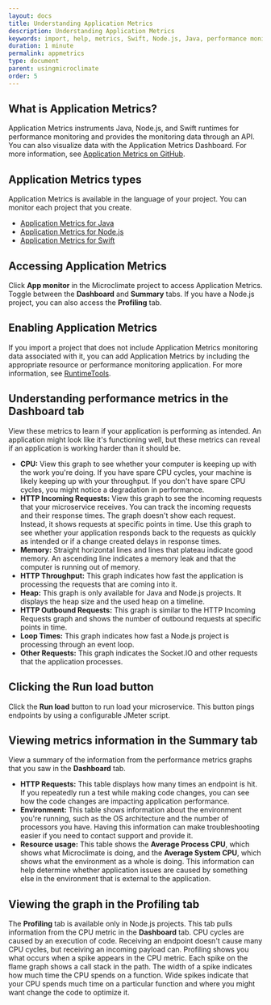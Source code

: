 ```yaml
---
layout: docs
title: Understanding Application Metrics
description: Understanding Application Metrics
keywords: import, help, metrics, Swift, Node.js, Java, performance monitoring, App monitor, dashboard, CPU, HTTP Incoming Requests, Memory, HTTP Throughput, Heap, HTTP Outbound Requests, Loop Times, Other Requests, Run load, HTTP Requests, Environment, Resource usage, Profiling
duration: 1 minute
permalink: appmetrics
type: document
parent: usingmicroclimate
order: 5
---
```


## What is Application Metrics?

Application Metrics instruments Java, Node.js, and Swift runtimes for performance monitoring and provides the monitoring data through an API. You can also visualize data with the Application Metrics Dashboard. For more information, see [Application Metrics on GitHub](https://github.com/RuntimeTools/appmetrics).

## Application Metrics types

Application Metrics is available in the language of your project. You can monitor each project that you create.
* [Application Metrics for Java](https://developer.ibm.com/javasdk/application-metrics-java/)
* [Application Metrics for Node.js](https://developer.ibm.com/node/monitoring-post-mortem/application-metrics-node-js/)
* [Application Metrics for Swift](https://developer.ibm.com/swift/monitoring-diagnostics/application-metrics-for-swift/)

## Accessing Application Metrics

Click **App monitor** in the Microclimate project to access Application Metrics. Toggle between the **Dashboard** and **Summary** tabs. If you have a Node.js project, you can also access the **Profiling** tab.

## Enabling Application Metrics

If you import a project that does not include Application Metrics monitoring data associated with it, you can add Application Metrics by including the appropriate resource or performance monitoring application. For more information, see [RuntimeTools](https://github.com/RuntimeTools/).

## Understanding performance metrics in the **Dashboard** tab
View these metrics to learn if your application is performing as intended. An application might look like it's functioning well, but these metrics can reveal if an application is working harder than it should be.
* **CPU:** View this graph to see whether your computer is keeping up with the work you're doing. If you have spare CPU cycles, your machine is likely keeping up with your throughput. If you don't have spare CPU cycles, you might notice a degradation in performance.
* **HTTP Incoming Requests:** View this graph to see the incoming requests that your microservice receives. You can track the incoming requests and their response times. The graph doesn't show each request. Instead, it shows requests at specific points in time. Use this graph to see whether your application responds back to the requests as quickly as intended or if a change created delays in response times.
* **Memory:** Straight horizontal lines and lines that plateau indicate good memory. An ascending line indicates a memory leak and that the computer is running out of memory. 
* **HTTP Throughput:** This graph indicates how fast the application is processing the requests that are coming into it.
* **Heap:** This graph is only available for Java and Node.js projects. It displays the heap size and the used heap on a timeline.
* **HTTP Outbound Requests:** This graph is similar to the HTTP Incoming Requests graph and shows the number of outbound requests at specific points in time.
* **Loop Times:** This graph indicates how fast a Node.js project is processing through an event loop.
* **Other Requests:** This graph indicates the Socket.IO and other requests that the application processes.

## Clicking the **Run load** button
Click the **Run load** button to run load your microservice. This button pings endpoints by using a configurable JMeter script.

## Viewing metrics information in the **Summary** tab
View a summary of the information from the performance metrics graphs that you saw in the **Dashboard** tab.
* **HTTP Requests:** This table displays how many times an endpoint is hit. If you repeatedly run a test while making code changes, you can see how the code changes are impacting application performance.
* **Environment:** This table shows information about the environment you're running, such as the OS architecture and the number of processors you have. Having this information can make troubleshooting easier if you need to contact support and provide it.
* **Resource usage:** This table shows the **Average Process CPU**, which shows what Microclimate is doing, and the **Average System CPU**, which shows what the environment as a whole is doing. This information can help determine whether application issues are caused by something else in the environment that is external to the application.

## Viewing the graph in the **Profiling** tab
The **Profiling** tab is available only in Node.js projects. This tab pulls information from the CPU metric in the **Dashboard** tab. CPU cycles are caused by an execution of code. Receiving an endpoint doesn't cause many CPU cycles, but receiving an incoming payload can. Profiling shows you what occurs when a spike appears in the CPU metric. Each spike on the flame graph shows a call stack in the path. The width of a spike indicates how much time the CPU spends on a function. Wide spikes indicate that your CPU spends much time on a particular function and where you might want change the code to optimize it.
